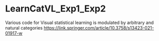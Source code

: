 # LearnCatVL_Exp1_Exp2
 Various code for Visual statistical learning is modulated by arbitrary and natural categories  https://link.springer.com/article/10.3758/s13423-021-01917-w



